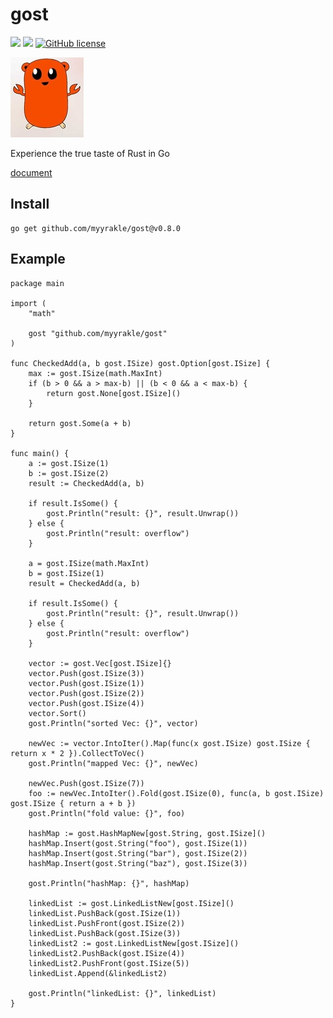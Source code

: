 # gost

![](https://img.shields.io/badge/language-Go-00ADD8) ![](https://img.shields.io/badge/version-v0.8.0-brightgreen) [![GitHub license](https://img.shields.io/badge/license-MIT-blue.svg)](./LICENSE)

![](./etc/gorris.jpg)

Experience the true taste of Rust in Go

[document](https://pkg.go.dev/github.com/myyrakle/gost)

## Install

```
go get github.com/myyrakle/gost@v0.8.0
```

## Example

```
package main

import (
	"math"

	gost "github.com/myyrakle/gost"
)

func CheckedAdd(a, b gost.ISize) gost.Option[gost.ISize] {
	max := gost.ISize(math.MaxInt)
	if (b > 0 && a > max-b) || (b < 0 && a < max-b) {
		return gost.None[gost.ISize]()
	}

	return gost.Some(a + b)
}

func main() {
	a := gost.ISize(1)
	b := gost.ISize(2)
	result := CheckedAdd(a, b)

	if result.IsSome() {
		gost.Println("result: {}", result.Unwrap())
	} else {
		gost.Println("result: overflow")
	}

	a = gost.ISize(math.MaxInt)
	b = gost.ISize(1)
	result = CheckedAdd(a, b)

	if result.IsSome() {
		gost.Println("result: {}", result.Unwrap())
	} else {
		gost.Println("result: overflow")
	}

	vector := gost.Vec[gost.ISize]{}
	vector.Push(gost.ISize(3))
	vector.Push(gost.ISize(1))
	vector.Push(gost.ISize(2))
	vector.Push(gost.ISize(4))
	vector.Sort()
	gost.Println("sorted Vec: {}", vector)

	newVec := vector.IntoIter().Map(func(x gost.ISize) gost.ISize { return x * 2 }).CollectToVec()
	gost.Println("mapped Vec: {}", newVec)

	newVec.Push(gost.ISize(7))
	foo := newVec.IntoIter().Fold(gost.ISize(0), func(a, b gost.ISize) gost.ISize { return a + b })
	gost.Println("fold value: {}", foo)

	hashMap := gost.HashMapNew[gost.String, gost.ISize]()
	hashMap.Insert(gost.String("foo"), gost.ISize(1))
	hashMap.Insert(gost.String("bar"), gost.ISize(2))
	hashMap.Insert(gost.String("baz"), gost.ISize(3))

	gost.Println("hashMap: {}", hashMap)

	linkedList := gost.LinkedListNew[gost.ISize]()
	linkedList.PushBack(gost.ISize(1))
	linkedList.PushFront(gost.ISize(2))
	linkedList.PushBack(gost.ISize(3))
	linkedList2 := gost.LinkedListNew[gost.ISize]()
	linkedList2.PushBack(gost.ISize(4))
	linkedList2.PushFront(gost.ISize(5))
	linkedList.Append(&linkedList2)

	gost.Println("linkedList: {}", linkedList)
}
```
